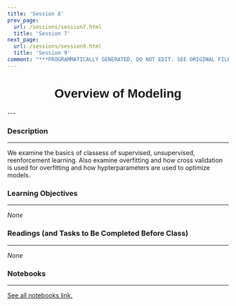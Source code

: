 ```yaml
---
title: 'Session 8'
prev_page:
  url: /sessions/session7.html
  title: 'Session 7'
next_page:
  url: /sessions/session9.html
  title: 'Session 9'
comment: "***PROGRAMMATICALLY GENERATED, DO NOT EDIT. SEE ORIGINAL FILES IN /content***"
---
```

<h1  style="font-family:  Verdana,  Geneva,  sans-serif;  text-align:center">Overview  of  Modeling</h1> 
--- 
 
###  Description 
--- 
 
We  examine  the  basics  of  classess  of  supervised,  unsupervised,  reenforcement  learning.  Also  examine  overfitting  and  how  cross  validation  is  used  for  overfitting  and  how  hypterparameters  are  used  to  optimize  models.   
 
###  Learning  Objectives 
---   
 
*None* 
 
###  Readings  (and  Tasks  to  Be  Completed  Before  Class) 
--- 
 
*None* 
 
###  Notebooks 
--- 
[See  all  notebooks  link.](https://rpi.analyticsdojo.com/notebooks/index.html) 

